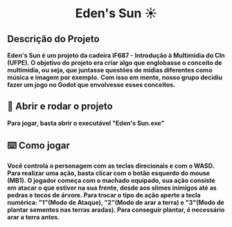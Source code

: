 <h1 align="center"> Eden's Sun ☀️</h1> 

## Descrição do Projeto
**Eden's Sun é um projeto da cadeira IF687 - Introdução à Multimídia do CIn (UFPE). O objetivo do projeto era criar algo que englobasse o conceito de multimídia, ou seja, que juntasse questões de mídias diferentes como música e imagem por exemplo.**
**Com isso em mente, nosso grupo decidiu fazer um jogo no Godot que envolvesse esses conceitos.**

## 📁 Abrir e rodar o projeto

**Para jogar, basta abrir o executável "Eden's Sun.exe"**

## ⌨️ Como jogar

**Você controla o personagem com as teclas direcionais e com o WASD. Para realizar uma ação, basta clicar com o botão esquerdo do mouse (MB1). O jogador começa com o machado equipado, sua ação consiste em atacar o que estiver na sua frente, desde aos slimes inimigos até as pedras e tocos de árvore. Para trocar o tipo de ação aperte a tecla numérica: "1"(Modo de Ataque), "2"(Modo de arar a terra) e "3"(Modo de plantar sementes nas terras aradas). Para conseguir plantar, é necessário arar a terra antes.**
